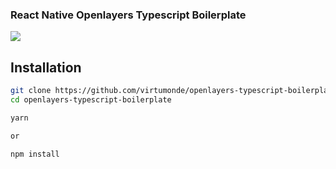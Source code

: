 ### React Native Openlayers Typescript Boilerplate

<p>
<img src="https://github.com/virtumonde/openlayers-typescript-boilerplate/raw/master/openlayers.png" />
</p>


## Installation

```bash
git clone https://github.com/virtumonde/openlayers-typescript-boilerplate.git
cd openlayers-typescript-boilerplate

yarn

or

npm install
```
